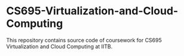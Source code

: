 # CS695-Virtualization-and-Cloud-Computing
This repository contains source code of coursework for CS695 Virtualization and Cloud Computing at IITB.
